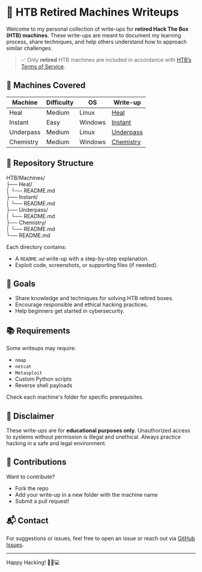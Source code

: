 # 🔐 HTB Retired Machines Writeups

Welcome to my personal collection of write-ups for **retired Hack The Box (HTB) machines**. These write-ups are meant to document my learning process, share techniques, and help others understand how to approach similar challenges.

> ✅ Only **retired** HTB machines are included in accordance with [HTB’s Terms of Service](https://www.hackthebox.com/terms).

## 🧠 Machines Covered

| Machine     | Difficulty | OS      | Write-up                |
|-------------|------------|---------|-------------------------|
| Heal        | Medium     | Linux   | [Heal](./Machines/Heal/README.md)        |
| Instant     | Easy       | Windows | [Instant](./Machines/Instant/README.md)  |
| Underpass   | Medium     | Linux   | [Underpass](./Machines/Underpass/README.md) |
| Chemistry   | Medium     | Windows | [Chemistry](./Machines/Chemistry/README.md) |

## 📂 Repository Structure
HTB/Machines/ <br>
├── Heal/ <br>
│ └── README.md <br>
├── Instant/ <br>
│ └── README.md <br>
├── Underpass/ <br>
│ └── README.md <br>
├── Chemistry/ <br>
│ └── README.md <br>
└── README.md <br>


Each directory contains:
- A `README.md` write-up with a step-by-step explanation.
- Exploit code, screenshots, or supporting files (if needed).

## 📌 Goals

- Share knowledge and techniques for solving HTB retired boxes.
- Encourage responsible and ethical hacking practices.
- Help beginners get started in cybersecurity.

## 📚 Requirements

Some writeups may require:
- `nmap`
- `netcat`
- `Metasploit`
- Custom Python scripts
- Reverse shell payloads

Check each machine's folder for specific prerequisites.

## 🧠 Disclaimer

These write-ups are for **educational purposes only**. Unauthorized access to systems without permission is illegal and unethical. Always practice hacking in a safe and legal environment.

## 🙌 Contributions

Want to contribute?
- Fork the repo
- Add your write-up in a new folder with the machine name
- Submit a pull request!

## 📬 Contact

For suggestions or issues, feel free to open an issue or reach out via [GitHub Issues](https://github.com/ashwin-adhikari/HTB/issues).

---

Happy Hacking! 🕵️‍♂️💻  

